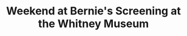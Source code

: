 ---
ee_id: '132'
site: '1'
type: '2'
long_id: 2011-127 Weekend at Bernie's Screening at the Whitney Museum
url: 2011-127-weekend-at-bernies-screening-at-the-whitney-museum
year: '2011'
medium:
commission:
add_credit:
dims: Variable
pitch: "​Weekend at Bernie’s screening at the Whitney Museum."
ps:
live_url:
related:
title: Weekend at Bernie's Screening at the Whitney Museum
youtube:
imgs: Weekend-at-Bernies-Screening-at-Whitney-2011-127-performance-view-2-database-TO.jpg
subheading:
year2: '2011'
download:
add_credits:
related_code:
! '':
layout: things-i-made
---